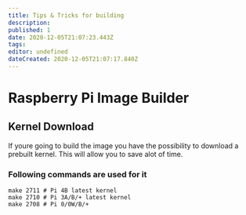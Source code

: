 ```yaml
---
title: Tips & Tricks for building
description: 
published: 1
date: 2020-12-05T21:07:23.443Z
tags: 
editor: undefined
dateCreated: 2020-12-05T21:07:17.840Z
---
```


# Raspberry Pi Image Builder

## Kernel Download
If youre going to build the image you have the possibility to download a prebuilt kernel. This will allow you to save alot of time. 

### Following commands are used for it
```
make 2711 # Pi 4B latest kernel
make 2710 # Pi 3A/B/+ latest kernel
make 2708 # Pi 0/0W/B/+
```


